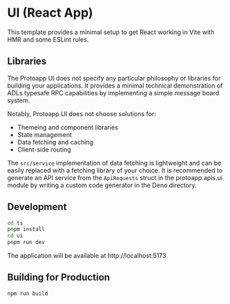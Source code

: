 # UI (React App)

This template provides a minimal setup to get React working in Vite with HMR and some ESLint rules.

## Libraries

The Protoapp UI does not specify any particular philosophy or libraries for building your applications. It provides a minimal technical demonstration of ADLs typesafe RPC capabilities by implementing a simple message board system.

Notably, Protoapp UI does not choose solutions for:

- Themeing and component libraries
- State management
- Data fetching and caching
- Client-side routing

The `src/service` implementation of data fetching is lightweight and can be easily replaced with a fetching library of your choice. It is recommended to generate an API service from the `ApiRequests` struct in the protoapp.apis.ui module by writing a custom code generator in the Deno directory.

## Development

```bash
cd ts
pnpm install
cd ui
pnpm run dev
```

The application will be available at http://localhost:5173

## Building for Production

```bash
npm run build
```
